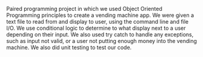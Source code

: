 Paired programming project in which we used Object Oriented Programming principles to create a vending machine app. We were given a text file to read from and display to user, using the command line and file I/O. We use conditional logic to determine to what display next to a user depending on their input. We also used try catch to handle any exceptions, such as input not valid, or a user not putting enough money into the vending machine. We also did unit testing to test our code. 

